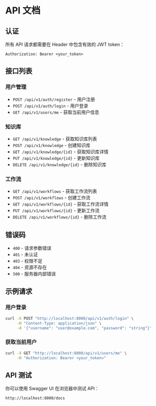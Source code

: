 # API 文档

## 认证

所有 API 请求都需要在 Header 中包含有效的 JWT token：

```
Authorization: Bearer <your_token>
```

## 接口列表

### 用户管理

- `POST /api/v1/auth/register` - 用户注册
- `POST /api/v1/auth/login` - 用户登录
- `GET /api/v1/users/me` - 获取当前用户信息

### 知识库

- `GET /api/v1/knowledge` - 获取知识库列表
- `POST /api/v1/knowledge` - 创建知识库
- `GET /api/v1/knowledge/{id}` - 获取知识库详情
- `PUT /api/v1/knowledge/{id}` - 更新知识库
- `DELETE /api/v1/knowledge/{id}` - 删除知识库

### 工作流

- `GET /api/v1/workflows` - 获取工作流列表
- `POST /api/v1/workflows` - 创建工作流
- `GET /api/v1/workflows/{id}` - 获取工作流详情
- `PUT /api/v1/workflows/{id}` - 更新工作流
- `DELETE /api/v1/workflows/{id}` - 删除工作流

## 错误码

- `400` - 请求参数错误
- `401` - 未认证
- `403` - 权限不足
- `404` - 资源不存在
- `500` - 服务器内部错误

## 示例请求

### 用户登录

```bash
curl -X POST "http://localhost:8000/api/v1/auth/login" \
     -H "Content-Type: application/json" \
     -d '{"username": "user@example.com", "password": "string"}'
```

### 获取当前用户

```bash
curl -X GET "http://localhost:8000/api/v1/users/me" \
     -H "Authorization: Bearer <your_token>"
```

## API 测试

你可以使用 Swagger UI 在浏览器中测试 API：

```
http://localhost:8000/docs
``` 